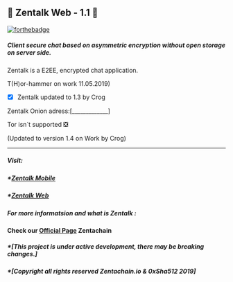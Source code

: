 ## :statue_of_liberty: Zentalk Web - 1.1 :statue_of_liberty:

[![forthebadge](https://forthebadge.com/images/badges/built-with-love.svg)](https://zentachain.io)

##### Client secure chat based on asymmetric encryption without open storage on server side.


Zentalk is a E2EE, encrypted chat application.

T(H)or-hammer on work 11.05.2019)

- [x] Zentalk updated to 1.3 by Crog

Zentalk Onion adress:[_____________]

Tor isn´t supported ❎ 

(Updated to version 1.4 on Work by Crog)

--------

##### Visit:
##### *[Zentalk Mobile](https://github.com/ZentaChain/Zentalk-Mobile)
##### *[Zentalk Web](www.zentalk.chat)

##### For more informatsion and what is Zentalk : 
#### Check our [Official Page](https://zentachain.io/) Zentachain

##### *[This project is under active development, there may be breaking changes.]
##### *[Copyright all rights reserved Zentachain.io & 0xSha512 2019]
